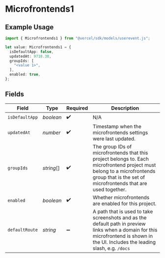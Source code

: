 # Microfrontends1

## Example Usage

```typescript
import { Microfrontends1 } from "@vercel/sdk/models/userevent.js";

let value: Microfrontends1 = {
  isDefaultApp: false,
  updatedAt: 9718.38,
  groupIds: [
    "<value 1>",
  ],
  enabled: true,
};
```

## Fields

| Field                                                                                                                                                                                    | Type                                                                                                                                                                                     | Required                                                                                                                                                                                 | Description                                                                                                                                                                              |
| ---------------------------------------------------------------------------------------------------------------------------------------------------------------------------------------- | ---------------------------------------------------------------------------------------------------------------------------------------------------------------------------------------- | ---------------------------------------------------------------------------------------------------------------------------------------------------------------------------------------- | ---------------------------------------------------------------------------------------------------------------------------------------------------------------------------------------- |
| `isDefaultApp`                                                                                                                                                                           | *boolean*                                                                                                                                                                                | :heavy_check_mark:                                                                                                                                                                       | N/A                                                                                                                                                                                      |
| `updatedAt`                                                                                                                                                                              | *number*                                                                                                                                                                                 | :heavy_check_mark:                                                                                                                                                                       | Timestamp when the microfrontends settings were last updated.                                                                                                                            |
| `groupIds`                                                                                                                                                                               | *string*[]                                                                                                                                                                               | :heavy_check_mark:                                                                                                                                                                       | The group IDs of microfrontends that this project belongs to. Each microfrontend project must belong to a microfrontends group that is the set of microfrontends that are used together. |
| `enabled`                                                                                                                                                                                | *boolean*                                                                                                                                                                                | :heavy_check_mark:                                                                                                                                                                       | Whether microfrontends are enabled for this project.                                                                                                                                     |
| `defaultRoute`                                                                                                                                                                           | *string*                                                                                                                                                                                 | :heavy_minus_sign:                                                                                                                                                                       | A path that is used to take screenshots and as the default path in preview links when a domain for this microfrontend is shown in the UI. Includes the leading slash, e.g. `/docs`       |